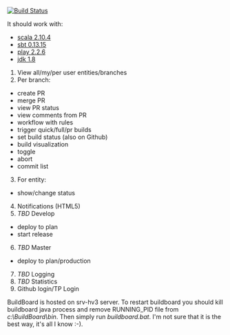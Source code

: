 [![Build Status](https://travis-ci.org/TargetProcess/BuildBoard.png?branch=master)](https://travis-ci.org/TargetProcess/BuildBoard)

It should work with:
- [scala 2.10.4](https://scala-lang.org/download/2.10.4.html)
- [sbt 0.13.15](https://piccolo.link/sbt-0.13.15.msi) 
- [play 2.2.6](https://www.playframework.com/releases) 
- [jdk 1.8](https://www.oracle.com/technetwork/java/javase/downloads/jdk8-downloads-2133151.html) 

1. View all/my/per user entities/branches
2. Per branch:
  + create PR
  + merge PR
  + view PR status
  + view comments from PR
  + workflow with rules
  + trigger quick/full/pr builds
  + set build status (also on Github)
  + build visualization
  + toggle
  + abort
  + commit list
3. For entity:
  + show/change status
4. Notifications (HTML5)
5. *TBD* Develop
  + deploy to plan
  + start release
6. *TBD* Master
  + deploy to plan/production
7. *TBD* Logging
8. *TBD* Statistics
9. Github login/TP Login

BuildBoard is hosted on srv-hv3 server. To restart buildboard you should kill buildboard java process and remove RUNNING_PID file from _c:\BuildBoard\bin_. Then simply run _buildboard.bat_. I'm not sure that it is the best way, it's all I know :-).
